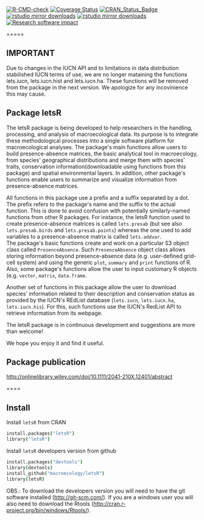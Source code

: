 [![R-CMD-check](https://github.com/BrunoVilela/letsR/actions/workflows/R-CMD-check.yaml/badge.svg)](https://github.com/BrunoVilela/letsR/actions/workflows/R-CMD-check.yaml)
[![Coverage Status](https://coveralls.io/repos/BrunoVilela/letsR/badge.svg)](https://coveralls.io/github/BrunoVilela/letsR)
[![CRAN_Status_Badge](https://www.r-pkg.org/badges/version/letsR)](https://CRAN.R-project.org/package=letsR)
[![rstudio mirror downloads](https://cranlogs.r-pkg.org/badges/letsR)]( https://github.com/r-hub/cranlogs.app)
[![rstudio mirror downloads](https://cranlogs.r-pkg.org/badges/grand-total/letsR)]( https://github.com/r-hub/cranlogs.app)
[![Research software impact](http://depsy.org/api/package/cran/letsR/badge.svg)](http://depsy.org/package/r/letsR)

=====
## IMPORTANT
Due to changes in the IUCN API and to limitations in data distribution stabilished IUCN terms of use, we are no longer mataining the functions lets.iucn, lets.iucn.hist and lets.iucn.ha. These functions will be removed from the package in the next version. We apologize for any incovinience this may cause.  

## Package letsR

The letsR package is being developed to help researchers in the handling, processing, and analysis of macroecological data. Its purpose is to integrate these methodological processes into a single software platform for macroecological analyses. The package's main functions allow users to build presence-absence matrices, the basic analytical tool in macroecology, from species' geographical distributions and merge them with species' traits, conservation information(downloadable using functions from this package) and spatial environmental layers. In addition, other package's functions enable users to summarize and visualize information from presence-absence matrices.

All functions in this package use a prefix and a suffix separated by a dot. 
The prefix refers to the package's name and the suffix to the actual function. 
This is done to avoid confusion with potentially similarly-named functions from other R packages. 
For instance, the letsR function used to create presence-absence matrices is called `lets.presab` (but see also `lets.presab.birds` and `lets.presab.points`) whereas the one used to add variables to a presence-absence matrix is called `lets.addvar`.  
The package's basic functions create and work on a particular S3 object class called `PresenceAbsence`. 
Such `PresenceAbsence` object class allows storing information beyond presence-absence data (e.g. user-defined grid-cell system) and using the generic `plot`, `summary` and `print` functions of R. 
Also, some package's functions allow the user to input customary R objects (e.g. `vector`, `matrix`, `data.frame`. 

Another set of functions in this package allow the user to download species' information related to their description and conservation status as provided by the IUCN's REdList database (`lets.iucn`,
`lets.iucn.ha`, `lets.iucn.his`). For this, such functions use the IUCN's RedList API to retrieve information from its webpage.

The letsR package is in continuous development and suggestions are more than welcome!

We hope you enjoy it and find it useful.

## Package publication
http://onlinelibrary.wiley.com/doi/10.1111/2041-210X.12401/abstract

====
## Install

Install `letsR` from CRAN

```coffee
install.packages("letsR")
library("letsR")
```
Install `letsR` developers version from github


```coffee
install.packages("devtools")
library(devtools)
install_github("macroecology/letsR")
library(letsR)
```

OBS.: To download the developers version you will need to have the git software installed (http://git-scm.com/).
If you are a windows user you will also need to download the Rtools (http://cran.r-project.org/bin/windows/Rtools/).

